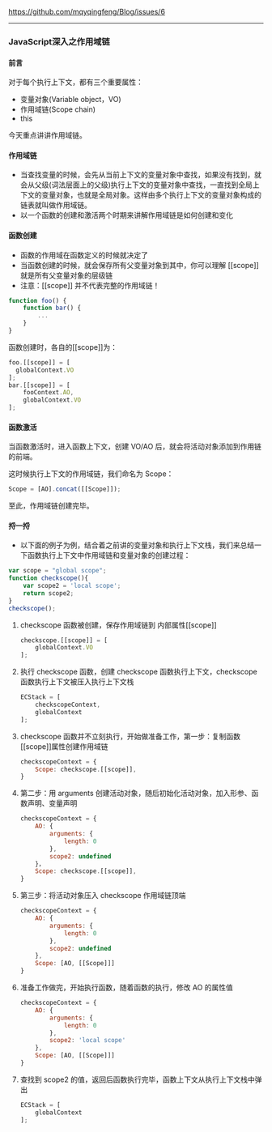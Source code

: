 https://github.com/mqyqingfeng/Blog/issues/6

------

### JavaScript深入之作用域链

#### 前言

对于每个执行上下文，都有三个重要属性：

- 变量对象(Variable object，VO)
- 作用域链(Scope chain)
- this

今天重点讲讲作用域链。

#### 作用域链

- 当查找变量的时候，会先从当前上下文的变量对象中查找，如果没有找到，就会从父级(词法层面上的父级)执行上下文的变量对象中查找，一直找到全局上下文的变量对象，也就是全局对象。这样由多个执行上下文的变量对象构成的链表就叫做作用域链。
- 以一个函数的创建和激活两个时期来讲解作用域链是如何创建和变化

#### 函数创建

- 函数的作用域在函数定义的时候就决定了
- 当函数创建的时候，就会保存所有父变量对象到其中，你可以理解 [[scope]] 就是所有父变量对象的层级链
- 注意：[[scope]] 并不代表完整的作用域链！

```JavaScript
function foo() {
    function bar() {
        ...
    }
}
```

函数创建时，各自的[[scope]]为：

```JavaScript
foo.[[scope]] = [
  globalContext.VO
];
bar.[[scope]] = [
    fooContext.AO,
    globalContext.VO
];
```

#### 函数激活

当函数激活时，进入函数上下文，创建 VO/AO 后，就会将活动对象添加到作用链的前端。

这时候执行上下文的作用域链，我们命名为 Scope：

```JavaScript
Scope = [AO].concat([[Scope]]);
```

至此，作用域链创建完毕。

#### 捋一捋

- 以下面的例子为例，结合着之前讲的变量对象和执行上下文栈，我们来总结一下函数执行上下文中作用域链和变量对象的创建过程：

```JavaScript
var scope = "global scope";
function checkscope(){
    var scope2 = 'local scope';
    return scope2;
}
checkscope();
```

1. checkscope 函数被创建，保存作用域链到 内部属性[[scope]]

   ```JavaScript
   checkscope.[[scope]] = [
       globalContext.VO
   ];
   ```

2. 执行 checkscope 函数，创建 checkscope 函数执行上下文，checkscope 函数执行上下文被压入执行上下文栈

   ```JavaScript
   ECStack = [
       checkscopeContext,
       globalContext
   ];
   ```

3. checkscope 函数并不立刻执行，开始做准备工作，第一步：复制函数[[scope]]属性创建作用域链

   ```JavaScript
   checkscopeContext = {
       Scope: checkscope.[[scope]],
   }
   ```

4. 第二步：用 arguments 创建活动对象，随后初始化活动对象，加入形参、函数声明、变量声明

   ```JavaScript
   checkscopeContext = {
       AO: {
           arguments: {
               length: 0
           },
           scope2: undefined
       }，
       Scope: checkscope.[[scope]],
   }
   ```

5. 第三步：将活动对象压入 checkscope 作用域链顶端

   ```JavaScript
   checkscopeContext = {
       AO: {
           arguments: {
               length: 0
           },
           scope2: undefined
       },
       Scope: [AO, [[Scope]]]
   }
   ```

6. 准备工作做完，开始执行函数，随着函数的执行，修改 AO 的属性值

   ```JavaScript
   checkscopeContext = {
       AO: {
           arguments: {
               length: 0
           },
           scope2: 'local scope'
       },
       Scope: [AO, [[Scope]]]
   }
   ```

7. 查找到 scope2 的值，返回后函数执行完毕，函数上下文从执行上下文栈中弹出

   ```JavaScript
   ECStack = [
       globalContext
   ];
   ```

   



























